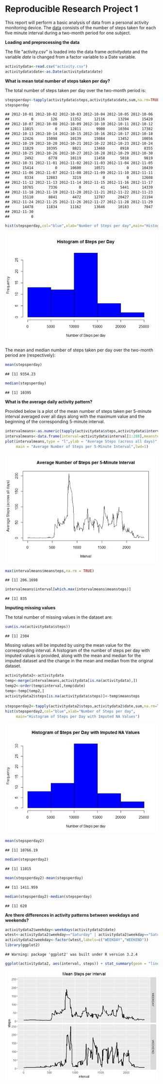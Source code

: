 # Reproducible Research Project 1
This report will perform a basic analysis of data from a personal activity monitoring device. The [data](https://d396qusza40orc.cloudfront.net/repdata%2Fdata%2Factivity.zip) consists of the number of steps taken for each five minute interval during a two-month period for one subject. 

**Loading and preprocessing the data**

The file "activity.csv" is loaded into the data frame _activitydata_ and the variable _date_ is changed from a factor variable to a Date variable.


```r
activitydata<-read.csv("activity.csv")
activitydata$date<-as.Date(activitydata$date)
```

**What is mean total number of steps taken per day?**

The total number of steps taken per day over the two-month period is:


```r
stepsperday<-tapply(activitydata$steps,activitydata$date,sum,na.rm=TRUE)
stepsperday
```

```
## 2012-10-01 2012-10-02 2012-10-03 2012-10-04 2012-10-05 2012-10-06 
##          0        126      11352      12116      13294      15420 
## 2012-10-07 2012-10-08 2012-10-09 2012-10-10 2012-10-11 2012-10-12 
##      11015          0      12811       9900      10304      17382 
## 2012-10-13 2012-10-14 2012-10-15 2012-10-16 2012-10-17 2012-10-18 
##      12426      15098      10139      15084      13452      10056 
## 2012-10-19 2012-10-20 2012-10-21 2012-10-22 2012-10-23 2012-10-24 
##      11829      10395       8821      13460       8918       8355 
## 2012-10-25 2012-10-26 2012-10-27 2012-10-28 2012-10-29 2012-10-30 
##       2492       6778      10119      11458       5018       9819 
## 2012-10-31 2012-11-01 2012-11-02 2012-11-03 2012-11-04 2012-11-05 
##      15414          0      10600      10571          0      10439 
## 2012-11-06 2012-11-07 2012-11-08 2012-11-09 2012-11-10 2012-11-11 
##       8334      12883       3219          0          0      12608 
## 2012-11-12 2012-11-13 2012-11-14 2012-11-15 2012-11-16 2012-11-17 
##      10765       7336          0         41       5441      14339 
## 2012-11-18 2012-11-19 2012-11-20 2012-11-21 2012-11-22 2012-11-23 
##      15110       8841       4472      12787      20427      21194 
## 2012-11-24 2012-11-25 2012-11-26 2012-11-27 2012-11-28 2012-11-29 
##      14478      11834      11162      13646      10183       7047 
## 2012-11-30 
##          0
```

```r
hist(stepsperday,col="blue",xlab="Number of Steps per day",main="Histogram of Steps per Day")
```

![](PA1_template_files/figure-html/unnamed-chunk-2-1.png)

The mean and median number of steps taken per day over the two-month period are (respectively):


```r
mean(stepsperday)
```

```
## [1] 9354.23
```

```r
median(stepsperday)
```

```
## [1] 10395
```

**What is the average daily activity pattern?**

Provided below is a plot of the mean number of steps taken per 5-minute interval averaged over all days along with the maximum value and the beginning of the corresponding 5-minute interval.



```r
intervalmeans<-as.numeric(tapply(activitydata$steps,activitydata$interval,mean,na.rm=TRUE))
intervalmeans<-data.frame(interval=activitydata$interval[1:288],meansteps=intervalmeans)
plot(intervalmeans,type = "l",ylab = "Average Steps (across all days)",xlab = "Interval",
     main = "Average Number of Steps per 5-Minute Interval",lwd=1)
```

![](PA1_template_files/figure-html/unnamed-chunk-4-1.png)

```r
max(intervalmeans$meansteps,na.rm = TRUE)
```

```
## [1] 206.1698
```

```r
intervalmeans$interval[which.max(intervalmeans$meansteps)]
```

```
## [1] 835
```

**Imputing missing values**

The total number of missing values in the dataset are:


```r
sum(is.na(activitydata$steps))
```

```
## [1] 2304
```

Missing values will be imputed by using the mean value for the corresponding interval. A histogram of the number of steps per day with imputed values is provided, along with the mean and median for the imputed dataset and the change in the mean and median from the original dataset.


```r
activitydata2<-activitydata
temp<-merge(intervalmeans,activitydata[is.na(activitydata),])
temp2<-order(temp$interval,temp$date)
temp<-temp[temp2,]
activitydata2$steps[is.na(activitydata$steps)]<-temp$meansteps

stepsperday2<-tapply(activitydata2$steps,activitydata2$date,sum,na.rm=TRUE)
hist(stepsperday2,col="blue",xlab="Number of Steps per day",
     main="Histogram of Steps per Day with Imputed NA Values")
```

![](PA1_template_files/figure-html/unnamed-chunk-6-1.png)

```r
mean(stepsperday2)
```

```
## [1] 10766.19
```

```r
median(stepsperday2)
```

```
## [1] 11015
```

```r
mean(stepsperday2)-mean(stepsperday)
```

```
## [1] 1411.959
```

```r
median(stepsperday2)-median(stepsperday)
```

```
## [1] 620
```

**Are there differences in activity patterns between weekdays and weekends?**


```r
activitydata2$weekday<-weekdays(activitydata2$date)
wtest<-activitydata2$weekday=="Saturday" | activitydata2$weekday=="Saturday"
activitydata2$weekday<-factor(wtest,labels=c("WEEKDAY","WEEKEND"))
library(ggplot2)
```

```
## Warning: package 'ggplot2' was built under R version 3.2.4
```

```r
ggplot(activitydata2, aes(interval, steps)) + stat_summary(geom = "line", fun.y = "mean", size = 1) + facet_grid(weekday~.) + ggtitle("Mean Steps per Interval")
```

![](PA1_template_files/figure-html/unnamed-chunk-7-1.png)

